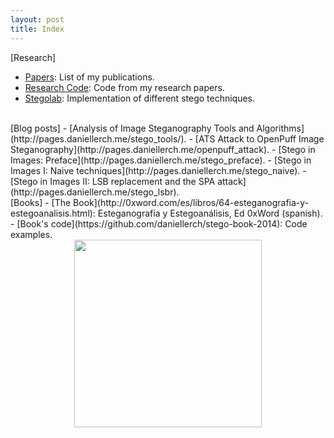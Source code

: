 ```yaml
---
layout: post
title: Index
---
```


[Research]
- [Papers](http://pages.daniellerch.me/publications/): List of my publications.
- [Research Code](http://github.com/daniellerch/papers_code): Code from my research papers.
- [Stegolab](http://github.com/daniellerch/stegolab): Implementation of different stego techniques.

<br>
[Blog posts]
- [Analysis of Image Steganography Tools and Algorithms](http://pages.daniellerch.me/stego_tools/).
- [ATS Attack to OpenPuff Image Steganography](http://pages.daniellerch.me/openpuff_attack).
- [Stego in Images: Preface](http://pages.daniellerch.me/stego_preface).
- [Stego in Images I: Naive techniques](http://pages.daniellerch.me/stego_naive).
- [Stego in Images II: LSB replacement and the SPA attack](http://pages.daniellerch.me/stego_lsbr).



<br>
[Books]
- [The Book](http://0xword.com/es/libros/64-esteganografia-y-estegoanalisis.html): 
  Esteganografía y Estegoanálisis, Ed 0xWord (spanish).
- [Book's code](https://github.com/daniellerch/stego-book-2014): Code examples.

<center><img width='300px' src='http://pages.daniellerch.me/images/book.jpg'></center>



